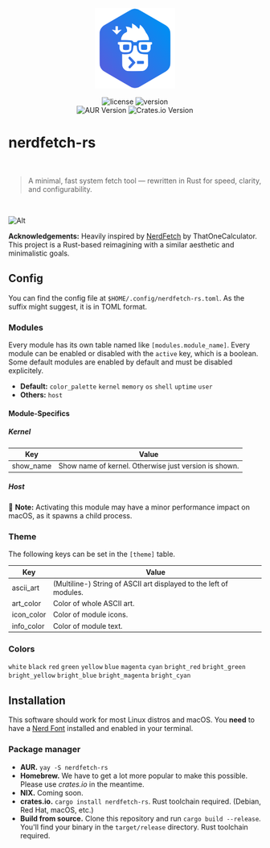 <p align="center">
  <img src="icon.svg" alt="nerdfetch-rs icon" width="160" style="display: block; margin-left: auto; margin-right: auto">
  
  <br/>
  
  <img src="https://img.shields.io/github/license/minomy13/nerdfetch-rs?style=for-the-badge" alt="license">
  <img src="https://img.shields.io/github/v/tag/minomy13/nerdfetch-rs?style=for-the-badge&label=version" alt="version">
  
  <br/>

  <img alt="AUR Version" src="https://img.shields.io/aur/version/nerdfetch-rs?style=for-the-badge&link=https%3A%2F%2Faur.archlinux.org%2Fpackages%2Fnerdfetch-rs&logo=archlinux">
  <img alt="Crates.io Version" src="https://img.shields.io/crates/v/nerdfetch-rs?style=for-the-badge&link=https%3A%2F%2Fcrates.io%2Fcrates%2Fnerdfetch-rs">

  <br/>
</p>

# nerdfetch-rs

<br/>

> A minimal, fast system fetch tool — rewritten in Rust for speed, clarity, and configurability.

<br/>

![Alt](https://repobeats.axiom.co/api/embed/2e201bc93ef94da91317609669ec0b33a688d6a9.svg "Repobeats analytics image")

**Acknowledgements:** Heavily inspired by [NerdFetch](https://github.com/ThatOneCalculator/nerdfetch) by ThatOneCalculator.
This project is a Rust-based reimagining with a similar aesthetic and minimalistic goals.

## Config

You can find the config file at `$HOME/.config/nerdfetch-rs.toml`. As the suffix might suggest, it is in TOML format.

### Modules

Every module has its own table named like `[modules.module_name]`. Every module can be enabled or disabled
with the `active` key, which is a boolean. Some default modules are enabled by
default and must be disabled explicitely.

- **Default:** `color_palette` `kernel` `memory` `os` `shell` `uptime` `user`
- **Others:** `host`

#### Module-Specifics

##### Kernel

| Key       | Value                                                 |
| --------- | ----------------------------------------------------- |
| show_name | Show name of kernel. Otherwise just version is shown. |

##### Host

📝 **Note:** Activating this module may have a minor performance impact on macOS, as it spawns a child process.

### Theme

The following keys can be set in the `[theme]` table.

| Key        | Value                                                                  |
| ---------- | ---------------------------------------------------------------------- |
| ascii_art  | (Multiline-) String of ASCII art displayed to the left of modules.     |
| art_color  | Color of whole ASCII art.                                              |
| icon_color | Color of module icons.                                                 |
| info_color | Color of module text.                                                  |

### Colors

`white` `black` `red` `green` `yellow` `blue` `magenta` `cyan` `bright_red` `bright_green` `bright_yellow` `bright_blue` `bright_magenta` `bright_cyan`

## Installation

This software should work for most Linux distros and macOS. You **need** to have a [Nerd Font](https://www.nerdfonts.com)
installed and enabled in your terminal.

### Package manager

- **AUR.** `yay -S nerdfetch-rs`
- **Homebrew.** We have to get a lot more popular to make this possible. Please use *crates.io* in the meantime.
- **NIX.** Coming soon.
- **crates.io.** `cargo install nerdfetch-rs`. Rust toolchain required. (Debian, Red Hat, macOS, etc.)
- **Build from source.** Clone this repository and run `cargo build --release`. You'll find your binary in the `target/release` directory. Rust toolchain required.
